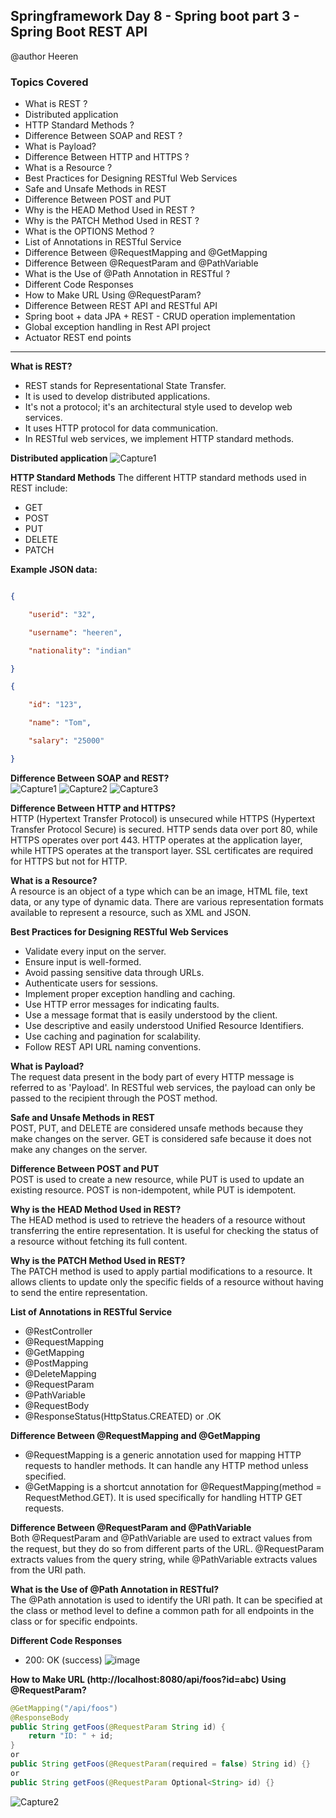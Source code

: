## Springframework Day 8 - Spring boot part 3 - Spring Boot REST API

 @author Heeren

 ### Topics Covered

- What is REST ?
- Distributed application
- HTTP Standard Methods ?
- Difference Between SOAP and REST ?
- What is Payload?
- Difference Between HTTP and HTTPS ?
- What is a Resource ?
- Best Practices for Designing RESTful Web Services 
- Safe and Unsafe Methods in REST
- Difference Between POST and PUT
- Why is the HEAD Method Used in REST ?
- Why is the PATCH Method Used in REST ?
- What is the OPTIONS Method ?
- List of Annotations in RESTful Service
- Difference Between @RequestMapping and @GetMapping
- Difference Between @RequestParam and @PathVariable
- What is the Use of @Path Annotation in RESTful ?
- Different Code Responses
- How to Make URL Using @RequestParam?
- Difference Between REST API and RESTful API
- Spring boot + data JPA + REST - CRUD operation implementation
- Global exception handling in Rest API project
- Actuator REST end points

---
**What is REST?**  
- REST stands for Representational State Transfer.
- It is used to develop distributed applications.
- It's not a protocol; it's an architectural style used to develop web services.
- It uses HTTP protocol for data communication.
- In RESTful web services, we implement HTTP standard methods.

 **Distributed application**
 ![Capture1](https://github.com/codewithheeren/springframework/assets/87074236/794c57a8-2d1d-4dfe-9423-99ba2e5f2fc6)

**HTTP Standard Methods**
The different HTTP standard methods used in REST include:
- GET
- POST
- PUT
- DELETE
- PATCH

**Example JSON data:**

```json

{

    "userid": "32",

    "username": "heeren",

    "nationality": "indian"

}

{

    "id": "123",

    "name": "Tom",

    "salary": "25000"

}
```

**Difference Between SOAP and REST?**  
![Capture1](https://github.com/codewithheeren/springframework/assets/87074236/fbfa5295-b127-4a97-8d57-7a2df2a4596b)
![Capture2](https://github.com/codewithheeren/springframework/assets/87074236/304c734f-e370-4af7-ae1c-4dbee2ad7960)
![Capture3](https://github.com/codewithheeren/springframework/assets/87074236/d071e606-9543-46b5-9197-7fc57307c19b)


**Difference Between HTTP and HTTPS?**  
HTTP (Hypertext Transfer Protocol) is unsecured while HTTPS (Hypertext Transfer Protocol Secure) is secured. HTTP sends data over port 80, while HTTPS operates over port 443. HTTP operates at the application layer, while HTTPS operates at the transport layer. SSL certificates are required for HTTPS but not for HTTP.

**What is a Resource?**   
A resource is an object of a type which can be an image, HTML file, text data, or any type of dynamic data. There are various representation formats available to represent a resource, such as XML and JSON.

**Best Practices for Designing RESTful Web Services**   
- Validate every input on the server.
- Ensure input is well-formed.
- Avoid passing sensitive data through URLs.
- Authenticate users for sessions.
- Implement proper exception handling and caching.
- Use HTTP error messages for indicating faults.
- Use a message format that is easily understood by the client.
- Use descriptive and easily understood Unified Resource Identifiers.
- Use caching and pagination for scalability.
- Follow REST API URL naming conventions.

**What is Payload?**   
The request data present in the body part of every HTTP message is referred to as 'Payload'. In RESTful web services, the payload can only be passed to the recipient through the POST method.

**Safe and Unsafe Methods in REST**    
POST, PUT, and DELETE are considered unsafe methods because they make changes on the server. GET is considered safe because it does not make any changes on the server.

**Difference Between POST and PUT**    
POST is used to create a new resource, while PUT is used to update an existing resource. POST is non-idempotent, while PUT is idempotent.

**Why is the HEAD Method Used in REST?**   
The HEAD method is used to retrieve the headers of a resource without transferring the entire representation. It is useful for checking the status of a resource without fetching its full content.

**Why is the PATCH Method Used in REST?**    
The PATCH method is used to apply partial modifications to a resource. It allows clients to update only the specific fields of a resource without having to send the entire representation.

**List of Annotations in RESTful Service**   
- @RestController
- @RequestMapping
- @GetMapping
- @PostMapping
- @DeleteMapping
- @RequestParam
- @PathVariable
- @RequestBody
- @ResponseStatus(HttpStatus.CREATED) or .OK

**Difference Between @RequestMapping and @GetMapping**    
- @RequestMapping is a generic annotation used for mapping HTTP requests to handler methods. It can handle any HTTP method unless specified.
- @GetMapping is a shortcut annotation for @RequestMapping(method = RequestMethod.GET). It is used specifically for handling HTTP GET requests.

**Difference Between @RequestParam and @PathVariable**   
Both @RequestParam and @PathVariable are used to extract values from the request, but they do so from different parts of the URL. @RequestParam extracts values from the query string, while @PathVariable extracts values from the URI path.

**What is the Use of @Path Annotation in RESTful?**   
The @Path annotation is used to identify the URI path. It can be specified at the class or method level to define a common path for all endpoints in the class or for specific endpoints.

**Different Code Responses**   
  - 200: OK (success)
![image](https://github.com/codewithheeren/springframework/assets/87074236/f941c570-bdb1-41e7-be19-b4175e1f9493)

**How to Make URL (http://localhost:8080/api/foos?id=abc) Using @RequestParam?**
```java
@GetMapping("/api/foos")
@ResponseBody
public String getFoos(@RequestParam String id) {
    return "ID: " + id;
}
or
public String getFoos(@RequestParam(required = false) String id) {}
or
public String getFoos(@RequestParam Optional<String> id) {}
```
![Capture2](https://github.com/codewithheeren/springframework/assets/87074236/91680d29-9942-475d-b0af-3d12eac43d51)
